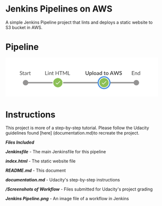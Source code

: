 # Jenkins Pipelines on AWS
A simple Jenkins Pipeline project that lints and deploys a static website to S3 bucket in AWS.

# Pipeline
![](Jenkins%20Pipeline.png)

# Instructions
This project is more of a step-by-step tutorial. Please follow the Udacity guidelines found [here] (documentation.md)to recreate the project.

***Files Included***

***Jenkinsfile*** - The main Jenkinsfile for this pipeline

***index.html*** - The static website file

***README.md*** - This document  

***documentation.md*** - Udacity's step-by-step instructions

***/Screenshots of Workflow*** - Files submitted for Udacity's project grading

***Jenkins Pipeline.png*** - An image file of a workflow in Jenkins
